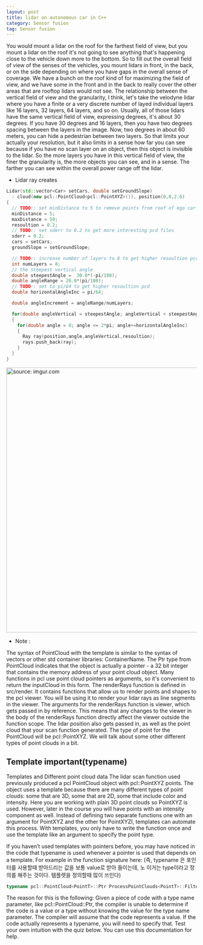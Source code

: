 ```yaml
---
layout: post
title: lidar on autonomous car in C++
category: Sensor fusion
tag: Sensor fusion
---
```

You would mount a lidar on the roof for the farthest field of view, but you mount a lidar on the roof it's not going to see anything that's happening close to the vehicle down more to the bottom. So to fill out the overall field of view of the senses of the vehicles, you mount lidars in front, in the back, or on the side depending on where you have gaps in the overall sense of coverage. We have a bunch on the roof kind of for maximizing the field of view, and we have some in the front and in the back to really cover the other areas that are rooftop lidars would not see. The relationship between the vertical field of view and the granularity, I think, let's take the velodyne lidar where you have a finite or a very discrete number of layed individual layers like 16 layers, 32 layers, 64 layers, and so on. Usually, all of those lidars have the same vertical field of view, expressing degrees, it's about 30 degrees. If you have 30 degrees and 16 layers, then you have two degrees spacing between the layers in the image. Now, two degrees in about 60 meters, you can hide a pedestrian between two layers. So that limits your actually your resolution, but it also limits in a sense how far you can see because if you have no scan layer on an object, then this object is invisible to the lidar. So the more layers you have in this vertical field of view, the finer the granularity is, the more objects you can see, and in a sense. The farther you can see within the overall power range off the lidar.

- Lidar ray creates

```c++
Lidar(std::vector<Car> setCars, double setGroundSlope)
  : cloud(new pcl::PointCloud<pcl::PointXYZ>()), position(0,0,2.6)
{
  // TODO:: set minDistance to 5 to remove points from roof of ego car
  minDistance = 5;
  maxDistance = 50;
  resoultion = 0.2;
  // TODO:: set sderr to 0.2 to get more interesting pcd files
  sderr = 0.2;
  cars = setCars;
  groundSlope = setGroundSlope;

  // TODO:: increase number of layers to 8 to get higher resoultion pcd
  int numLayers = 8;
  // the steepest vertical angle
  double steepestAngle =  30.0*(-pi/180);
  double angleRange = 26.0*(pi/180);
  // TODO:: set to pi/64 to get higher resoultion pcd
  double horizontalAngleInc = pi/64;

  double angleIncrement = angleRange/numLayers;

  for(double angleVertical = steepestAngle; angleVertical < steepestAngle+angleRange; angleVertical+=angleIncrement)
  {
    for(double angle = 0; angle <= 2*pi; angle+=horizontalAngleInc)
    {
      Ray ray(position,angle,angleVertical,resoultion);
      rays.push_back(ray);
    }
  }
}
```

<a href="https://postimg.cc/Wh6vmKS7"><img src="https://i.postimg.cc/jdBSTY7B/afasfasfs.png" width="700px" title="source: imgur.com" /><a>

- Note :

The syntax of PointCloud with the template is similar to the syntax of vectors or other std container libraries: ContainerName<ObjectName>.
The Ptr type from PointCloud indicates that the object is actually a pointer - a 32 bit integer that contains the memory address of your point cloud object. Many functions in pcl use point cloud pointers as arguments, so it's convenient to return the inputCloud in this form.
The renderRays function is defined in src/render. It contains functions that allow us to render points and shapes to the pcl viewer. You will be using it to render your lidar rays as line segments in the viewer.
The arguments for the renderRays function is viewer, which gets passed in by reference. This means that any changes to the viewer in the body of the renderRays function directly affect the viewer outside the function scope. The lidar position also gets passed in, as well as the point cloud that your scan function generated. The type of point for the PointCloud will be pcl::PointXYZ. We will talk about some other different types of point clouds in a bit.


## Template important(typename)
Templates and Different point cloud data
The lidar scan function used previously produced a pcl PointCloud object with pcl::PointXYZ points. The object uses a template because there are many different types of point clouds: some that are 3D, some that are 2D, some that include color and intensity. Here you are working with plain 3D point clouds so PointXYZ is used. However, later in the course you will have points with an intensity component as well.
Instead of defining two separate functions one with an argument for PointXYZ and the other for PointXYZI, templates can automate this process. With templates, you only have to write the function once and use the template like an argument to specify the point type.

If you haven’t used templates with pointers before, you may have noticed in the code that typename is used whenever a pointer is used that depends on a template. For example in the function signature here: (즉, typename 은 포인터를 사용할때 받아드리는 값을 보통 value로 받아 들이는데, 노 이거는 type이라고 정의를 해주는 것이다. 템플렛을 정의할때 많이 쓰인다)

```c++
typename pcl::PointCloud<PointT>::Ptr ProcessPointClouds<PointT>::FilterCloud(typename pcl::PointCloud<PointT>::Ptr cloud, float filterRes, Eigen::Vector4f minPoint, Eigen::Vector4f maxPoint)
```

The reason for this is the following: Given a piece of code with a type name parameter, like pcl::PointCloud<PointT>::Ptr, the compiler is unable to determine if the code is a value or a type without knowing the value for the type name parameter. The compiler will assume that the code represents a value. If the code actually represents a typename, you will need to specify that.
Test your own intuition with the quiz below. You can use this documentation for help.
